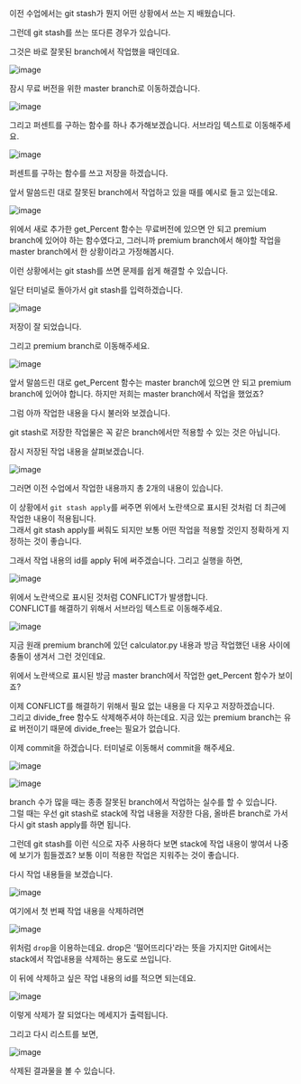 이전 수업에서는 git stash가 뭔지 어떤 상황에서 쓰는 지 배웠습니다.

그런데 git stash를 쓰는 또다른 경우가 있습니다.

그것은 바로 잘못된 branch에서 작업했을 때인데요.

![image](https://user-images.githubusercontent.com/64893709/102707776-30478380-42e1-11eb-8a21-8ee12cc9e4b4.png)

잠시 무료 버전을 위한 master branch로 이동하겠습니다.

![image](https://user-images.githubusercontent.com/64893709/102707786-45241700-42e1-11eb-933a-0350fd20e1ed.png)

그리고 퍼센트를 구하는 함수를 하나 추가해보겠습니다. 서브라임 텍스트로 이동해주세요.

![image](https://user-images.githubusercontent.com/64893709/102707799-6422a900-42e1-11eb-9b75-453f226c385d.png)

퍼센트를 구하는 함수를 쓰고 저장을 하겠습니다.

앞서 말씀드린 대로 잘못된 branch에서 작업하고 있을 때를 예시로 들고 있는데요.

![image](https://user-images.githubusercontent.com/64893709/102707831-b368d980-42e1-11eb-8a05-12ed3de09d2a.png)

위에서 새로 추가한 get_Percent 함수는 무료버전에 있으면 안 되고 premium branch에 있어야 하는 함수였다고,
그러니까 premium branch에서 해야할 작업을 master branch에서 한 상황이라고 가정해봅시다.

이런 상황에서는 git stash를 쓰면 문제를 쉽게 해결할 수 있습니다.

일단 터미널로 돌아가서 git stash를 입력하겠습니다.

![image](https://user-images.githubusercontent.com/64893709/102707846-c54a7c80-42e1-11eb-96db-5d50355d2292.png)

저장이 잘 되었습니다.

그리고 premium branch로 이동해주세요.

![image](https://user-images.githubusercontent.com/64893709/102707868-0478cd80-42e2-11eb-9b98-e7877dc1ebbd.png)

앞서 말씀드린 대로 get_Percent 함수는 master branch에 있으면 안 되고 premium branch에 있어야 합니다.
하지만 저희는 master branch에서 작업을 했었죠?

그럼 아까 작업한 내용을 다시 불러와 보겠습니다.

git stash로 저장한 작업물은 꼭 같은 branch에서만 적용할 수 있는 것은 아닙니다.

잠시 저장된 작업 내용을 살펴보겠습니다.

![image](https://user-images.githubusercontent.com/64893709/102707908-5f122980-42e2-11eb-9b99-1f5f8847c165.png)

그러면 이전 수업에서 작업한 내용까지 총 2개의 내용이 있습니다.

이 상황에서 ```git stash apply```를 써주면 위에서 노란색으로 표시된 것처럼 더 최근에 작업한 내용이 적용됩니다.   
그래서 git stash apply를 써줘도 되지만 보통 어떤 작업을 적용할 것인지 정확하게 지정하는 것이 좋습니다.

그래서 작업 내용의 id를 apply 뒤에 써주겠습니다. 그리고 실행을 하면, 

![image](https://user-images.githubusercontent.com/64893709/102707926-7ea95200-42e2-11eb-8056-8a0132e996a5.png)

위에서 노란색으로 표시된 것처럼 CONFLICT가 발생합니다.   
CONFLICT를 해결하기 위해서 서브라임 텍스트로 이동해주세요.

![image](https://user-images.githubusercontent.com/64893709/102707970-d8aa1780-42e2-11eb-9eca-9c831bf7e9d5.png)

지금 원래 premium branch에 있던 calculator.py 내용과 방금 작업했던 내용 사이에 충돌이 생겨서 그런 것인데요.

위에서 노란색으로 표시된 방금 master branch에서 작업한 get_Percent 함수가 보이죠?

이제 CONFLICT를 해결하기 위해서 필요 없는 내용을 다 지우고 저장하겠습니다.   
그리고 divide_free 함수도 삭제해주셔야 하는데요. 지금 있는 premium branch는 유료 버전이기 때문에 divide_free는 필요가 없습니다.

이제 commit을 하겠습니다. 터미널로 이동해서 commit을 해주세요.

![image](https://user-images.githubusercontent.com/64893709/102708236-d21c9f80-42e4-11eb-9624-79e535a833fe.png)

![image](https://user-images.githubusercontent.com/64893709/102711453-35b2c700-42fd-11eb-8cd5-4ff69c841174.png)

branch 수가 많을 때는 종종 잘못된 branch에서 작업하는 실수를 할 수 있습니다.   
그럴 때는 우선 git stash로 stack에 작업 내용을 저장한 다음, 올바른 branch로 가서 다시 git stash apply를 하면 됩니다.

그런데 git stash를 이런 식으로 자주 사용하다 보면 stack에 작업 내용이 쌓여서 나중에 보기가 힘들겠죠?
보통 이미 적용한 작업은 지워주는 것이 좋습니다.

다시 작업 내용들을 보겠습니다.

![image](https://user-images.githubusercontent.com/64893709/102711469-55e28600-42fd-11eb-9bf0-343a5b125687.png)

여기에서 첫 번째 작업 내용을 삭제하려면 

![image](https://user-images.githubusercontent.com/64893709/102711473-6692fc00-42fd-11eb-8c05-c6b58d42e4a6.png)

위처럼 ```drop```을 이용하는데요. drop은 '떨어뜨리다'라는 뜻을 가지지만 Git에서는 stack에서 작업내용을 삭제하는 용도로 쓰입니다.

이 뒤에 삭제하고 싶은 작업 내용의 id를 적으면 되는데요.

![image](https://user-images.githubusercontent.com/64893709/102711530-bbcf0d80-42fd-11eb-88ab-ac9dd94c8fe5.png)

이렇게 삭제가 잘 되었다는 메세지가 출력됩니다.

그리고 다시 리스트를 보면,

![image](https://user-images.githubusercontent.com/64893709/102711543-cdb0b080-42fd-11eb-8234-492fd9862542.png)

삭제된 결과물을 볼 수 있습니다.
